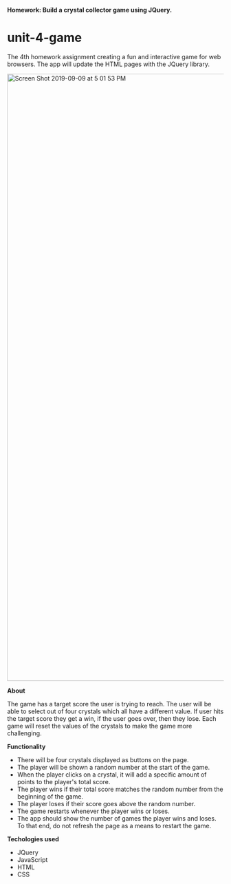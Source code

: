 <b> Homework: Build a crystal collector game using JQuery. </b>

# unit-4-game
The 4th homework assignment creating a fun and interactive game for web browsers. The app will update the HTML pages with the JQuery library. 


<img width="1411" alt="Screen Shot 2019-09-09 at 5 01 53 PM" src="https://user-images.githubusercontent.com/48806630/64572201-9c3bed80-d323-11e9-91af-4b1107c37be8.png">


<b> About </b>

The game has a target score the user is trying to reach. The user will be able to select out of four crystals which all have a different value. If user hits the target score they get a win, if the user goes over, then they lose. Each game will reset the values of the crystals to make the game more challenging. 

<b> Functionality </b>

* There will be four crystals displayed as buttons on the page. 
* The player will be shown a random number at the start of the game. 
* When the player clicks on a crystal, it will add a specific amount of points to the player's total score. 
* The player wins if their total score matches the random number from the beginning of the game. 
* The player loses if their score goes above the random number. 
* The game restarts whenever the player wins or loses. 
* The app should show the number of games the player wins and loses. To that end, do not refresh the page as a means to restart the game. 

<b> Techologies used </b>

* JQuery
* JavaScript 
* HTML 
* CSS
